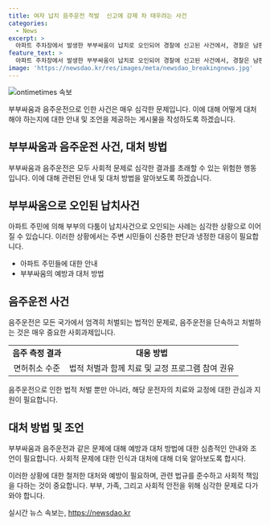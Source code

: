 ```yaml
---
title: 여자 납치 음주운전 적발  신고에 강제 차 태우려는 사건
categories:
  - News
excerpt: >
  아파트 주차장에서 발생한 부부싸움이 납치로 오인되어 경찰에 신고된 사건에서, 경찰은 남편이 음주운전을 한 것으로 밝혀졌다. 지난달 30일 밤 11시 30분께 고양시의 한 아파트 주차장에서 임의로 신고된 상황에서 나온 사건으로, 이들은 부부 사이였으며 아내가 운전 중이었음에도 남편이 음주운전을 한 것으로 확인되었다. 남편은 음주 측정 결과 면허취소 수준의 알코올농도를 보였고, 경찰은 A씨를 음주운전 혐의로 입건하고 조사 중이다.
feature_text: >
  아파트 주차장에서 발생한 부부싸움이 납치로 오인되어 경찰에 신고된 사건에서, 경찰은 남편이 음주운전을 한 것으로 밝혀졌다. 지난달 30일 밤 11시 30분께 고양시의 한 아파트 주차장에서 임의로 신고된 상황에서 나온 사건으로, 이들은 부부 사이였으며 아내가 운전 중이었음에도 남편이 음주운전을 한 것으로 확인되었다. 남편은 음주 측정 결과 면허취소 수준의 알코올농도를 보였고, 경찰은 A씨를 음주운전 혐의로 입건하고 조사 중이다.
image: 'https://newsdao.kr/res/images/meta/newsdao_breakingnews.jpg'
---
```


<p><img src="https://newsdao.kr/res/images/meta/newsdao_breakingnews.jpg" alt="ontimetimes 속보" /></p>

<p>부부싸움과 음주운전으로 인한 사건은 매우 심각한 문제입니다. 이에 대해 어떻게 대처해야 하는지에 대한 안내 및 조언을 제공하는 게시물을 작성하도록 하겠습니다.</p>

<h2 data-ke-size="size26">부부싸움과 음주운전 사건, 대처 방법</h2>

<p data-ke-size="size16">부부싸움과 음주운전은 모두 사회적 문제로 심각한 결과를 초래할 수 있는 위험한 행동입니다. 이에 대해 관련된 안내 및 대처 방법을 알아보도록 하겠습니다.</p>

<h2>부부싸움으로 오인된 납치사건</h2>

<p data-ke-size="size16">아파트 주민에 의해 부부의 다툼이 납치사건으로 오인되는 사례는 심각한 상황으로 이어질 수 있습니다. 이러한 상황에서는 주변 시민들이 신중한 판단과 냉정한 대응이 필요합니다.</p>

<ul>
<li>아파트 주민들에 대한 안내</li>
<li>부부싸움의 예방과 대처 방법</li>
</ul>

<h2>음주운전 사건</h2>

<p data-ke-size="size16">음주운전은 모든 국가에서 엄격히 처벌되는 법적인 문제로, 음주운전을 단속하고 처벌하는 것은 매우 중요한 사회과제입니다.</p>

<table>
  <tr>
    <td style="text-align: center; height: 17px;"><b>음주 측정 결과</b></td>
    <td style="text-align: center; height: 17px;"><b>대응 방법</b></td>
  </tr>
  <tr>
    <td style="text-align: center; height: 17px;">면허취소 수준</td>
    <td style="text-align: center; height: 17px;">법적 처벌과 함께 치료 및 교정 프로그램 참여 권유</td>
  </tr>
</table>

<p data-ke-size="size16">음주운전으로 인한 법적 처벌 뿐만 아니라, 해당 운전자의 치료와 교정에 대한 관심과 지원이 필요합니다.</p>

<h2>대처 방법 및 조언</h2>

<p data-ke-size="size16">부부싸움과 음주운전과 같은 문제에 대해 예방과 대처 방법에 대한 심층적인 안내와 조언이 필요합니다. 사회적 문제에 대한 인식과 대처에 대해 더욱 알아보도록 합시다.</p>

<p>이러한 상황에 대한 철저한 대처와 예방이 필요하며, 관련 법규를 준수하고 사회적 책임을 다하는 것이 중요합니다. 부부, 가족, 그리고 사회적 안전을 위해 심각한 문제로 다가와야 합니다.</p>
실시간 뉴스 속보는, <a href="https://newsdao.kr" rel="dofollow">https://newsdao.kr</a>



